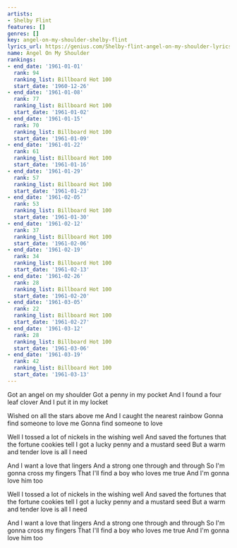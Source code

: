 ```yaml
---
artists:
- Shelby Flint
features: []
genres: []
key: angel-on-my-shoulder-shelby-flint
lyrics_url: https://genius.com/Shelby-flint-angel-on-my-shoulder-lyrics
name: Angel On My Shoulder
rankings:
- end_date: '1961-01-01'
  rank: 94
  ranking_list: Billboard Hot 100
  start_date: '1960-12-26'
- end_date: '1961-01-08'
  rank: 77
  ranking_list: Billboard Hot 100
  start_date: '1961-01-02'
- end_date: '1961-01-15'
  rank: 70
  ranking_list: Billboard Hot 100
  start_date: '1961-01-09'
- end_date: '1961-01-22'
  rank: 61
  ranking_list: Billboard Hot 100
  start_date: '1961-01-16'
- end_date: '1961-01-29'
  rank: 57
  ranking_list: Billboard Hot 100
  start_date: '1961-01-23'
- end_date: '1961-02-05'
  rank: 53
  ranking_list: Billboard Hot 100
  start_date: '1961-01-30'
- end_date: '1961-02-12'
  rank: 37
  ranking_list: Billboard Hot 100
  start_date: '1961-02-06'
- end_date: '1961-02-19'
  rank: 34
  ranking_list: Billboard Hot 100
  start_date: '1961-02-13'
- end_date: '1961-02-26'
  rank: 28
  ranking_list: Billboard Hot 100
  start_date: '1961-02-20'
- end_date: '1961-03-05'
  rank: 22
  ranking_list: Billboard Hot 100
  start_date: '1961-02-27'
- end_date: '1961-03-12'
  rank: 28
  ranking_list: Billboard Hot 100
  start_date: '1961-03-06'
- end_date: '1961-03-19'
  rank: 42
  ranking_list: Billboard Hot 100
  start_date: '1961-03-13'
---
```

Got an angel on my shoulder
Got a penny in my pocket
And I found a four leaf clover
And I put it in my locket

Wished on all the stars above me
And I caught the nearest rainbow
Gonna find someone to love me
Gonna find someone to love

Well I tossed a lot of nickels in the wishing well
And saved the fortunes that the fortune cookies tell
I got a lucky penny and a mustard seed
But a warm and tender love is all I need

And I want a love that lingers
And a strong one through and through
So I'm gonna cross my fingers
That I'll find a boy who loves me true
And I'm gonna love him too

Well I tossed a lot of nickels in the wishing well
And saved the fortunes that the fortune cookies tell
I got a lucky penny and a mustard seed
But a warm and tender love is all I need

And I want a love that lingers
And a strong one through and through
So I'm gonna cross my fingers
That I'll find a boy who loves me true
And I'm gonna love him too
